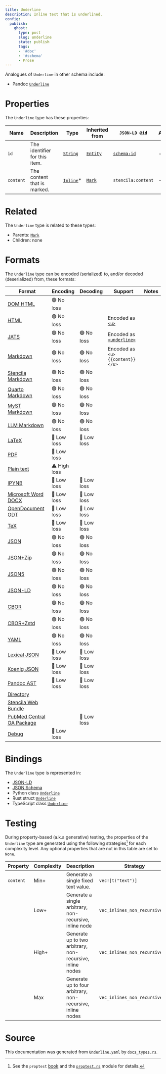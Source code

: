 ```yaml
---
title: Underline
description: Inline text that is underlined.
config:
  publish:
    ghost:
      type: post
      slug: underline
      state: publish
      tags:
      - '#doc'
      - '#schema'
      - Prose
---
```


Analogues of `Underline` in other schema include:
- Pandoc [`Underline`](https://github.com/jgm/pandoc-types/blob/master/src/Text/Pandoc/Definition.hs)


# Properties

The `Underline` type has these properties:

| Name      | Description                   | Type                                                                | Inherited from                                                     | `JSON-LD @id`                        | Aliases |
| --------- | ----------------------------- | ------------------------------------------------------------------- | ------------------------------------------------------------------ | ------------------------------------ | ------- |
| `id`      | The identifier for this item. | [`String`](https://stencila.ghost.io/docs/reference/schema/string)  | [`Entity`](https://stencila.ghost.io/docs/reference/schema/entity) | [`schema:id`](https://schema.org/id) | -       |
| `content` | The content that is marked.   | [`Inline`](https://stencila.ghost.io/docs/reference/schema/inline)* | [`Mark`](https://stencila.ghost.io/docs/reference/schema/mark)     | `stencila:content`                   | -       |

# Related

The `Underline` type is related to these types:

- Parents: [`Mark`](https://stencila.ghost.io/docs/reference/schema/mark)
- Children: none

# Formats

The `Underline` type can be encoded (serialized) to, and/or decoded (deserialized) from, these formats:

| Format                                                                               | Encoding     | Decoding   | Support                                                                                                      | Notes |
| ------------------------------------------------------------------------------------ | ------------ | ---------- | ------------------------------------------------------------------------------------------------------------ | ----- |
| [DOM HTML](https://stencila.ghost.io/docs/reference/formats/dom.html)                | 🟢 No loss    |            |                                                                                                              |
| [HTML](https://stencila.ghost.io/docs/reference/formats/html)                        | 🟢 No loss    |            | Encoded as [`<u>`](https://developer.mozilla.org/en-US/docs/Web/HTML/Element/u)                              |
| [JATS](https://stencila.ghost.io/docs/reference/formats/jats)                        | 🟢 No loss    | 🟢 No loss  | Encoded as [`<underline>`](https://jats.nlm.nih.gov/articleauthoring/tag-library/1.3/element/underline.html) |
| [Markdown](https://stencila.ghost.io/docs/reference/formats/md)                      | 🟢 No loss    | 🟢 No loss  | Encoded as `<u>{{content}}</u>`                                                                              |
| [Stencila Markdown](https://stencila.ghost.io/docs/reference/formats/smd)            | 🟢 No loss    | 🟢 No loss  |                                                                                                              |
| [Quarto Markdown](https://stencila.ghost.io/docs/reference/formats/qmd)              | 🟢 No loss    | 🟢 No loss  |                                                                                                              |
| [MyST Markdown](https://stencila.ghost.io/docs/reference/formats/myst)               | 🟢 No loss    | 🟢 No loss  |                                                                                                              |
| [LLM Markdown](https://stencila.ghost.io/docs/reference/formats/llmd)                | 🟢 No loss    | 🟢 No loss  |                                                                                                              |
| [LaTeX](https://stencila.ghost.io/docs/reference/formats/latex)                      | 🔷 Low loss   | 🔷 Low loss |                                                                                                              |
| [PDF](https://stencila.ghost.io/docs/reference/formats/pdf)                          | 🔷 Low loss   |            |                                                                                                              |
| [Plain text](https://stencila.ghost.io/docs/reference/formats/text)                  | ⚠️ High loss |            |                                                                                                              |
| [IPYNB](https://stencila.ghost.io/docs/reference/formats/ipynb)                      | 🔷 Low loss   | 🔷 Low loss |                                                                                                              |
| [Microsoft Word DOCX](https://stencila.ghost.io/docs/reference/formats/docx)         | 🔷 Low loss   | 🔷 Low loss |                                                                                                              |
| [OpenDocument ODT](https://stencila.ghost.io/docs/reference/formats/odt)             | 🔷 Low loss   | 🔷 Low loss |                                                                                                              |
| [TeX](https://stencila.ghost.io/docs/reference/formats/tex)                          | 🔷 Low loss   | 🔷 Low loss |                                                                                                              |
| [JSON](https://stencila.ghost.io/docs/reference/formats/json)                        | 🟢 No loss    | 🟢 No loss  |                                                                                                              |
| [JSON+Zip](https://stencila.ghost.io/docs/reference/formats/json.zip)                | 🟢 No loss    | 🟢 No loss  |                                                                                                              |
| [JSON5](https://stencila.ghost.io/docs/reference/formats/json5)                      | 🟢 No loss    | 🟢 No loss  |                                                                                                              |
| [JSON-LD](https://stencila.ghost.io/docs/reference/formats/jsonld)                   | 🟢 No loss    | 🟢 No loss  |                                                                                                              |
| [CBOR](https://stencila.ghost.io/docs/reference/formats/cbor)                        | 🟢 No loss    | 🟢 No loss  |                                                                                                              |
| [CBOR+Zstd](https://stencila.ghost.io/docs/reference/formats/cbor.zstd)              | 🟢 No loss    | 🟢 No loss  |                                                                                                              |
| [YAML](https://stencila.ghost.io/docs/reference/formats/yaml)                        | 🟢 No loss    | 🟢 No loss  |                                                                                                              |
| [Lexical JSON](https://stencila.ghost.io/docs/reference/formats/lexical)             | 🔷 Low loss   | 🔷 Low loss |                                                                                                              |
| [Koenig JSON](https://stencila.ghost.io/docs/reference/formats/koenig)               | 🔷 Low loss   | 🔷 Low loss |                                                                                                              |
| [Pandoc AST](https://stencila.ghost.io/docs/reference/formats/pandoc)                | 🔷 Low loss   | 🔷 Low loss |                                                                                                              |
| [Directory](https://stencila.ghost.io/docs/reference/formats/directory)              |              |            |                                                                                                              |
| [Stencila Web Bundle](https://stencila.ghost.io/docs/reference/formats/swb)          |              |            |                                                                                                              |
| [PubMed Central OA Package](https://stencila.ghost.io/docs/reference/formats/pmcoap) |              | 🔷 Low loss |                                                                                                              |
| [Debug](https://stencila.ghost.io/docs/reference/formats/debug)                      | 🔷 Low loss   |            |                                                                                                              |

# Bindings

The `Underline` type is represented in:

- [JSON-LD](https://stencila.org/Underline.jsonld)
- [JSON Schema](https://stencila.org/Underline.schema.json)
- Python class [`Underline`](https://github.com/stencila/stencila/blob/main/python/python/stencila/types/underline.py)
- Rust struct [`Underline`](https://github.com/stencila/stencila/blob/main/rust/schema/src/types/underline.rs)
- TypeScript class [`Underline`](https://github.com/stencila/stencila/blob/main/ts/src/types/Underline.ts)

# Testing

During property-based (a.k.a generative) testing, the properties of the `Underline` type are generated using the following strategies[^1] for each complexity level. Any optional properties that are not in this table are set to `None`.

| Property  | Complexity | Description                                                | Strategy                       |
| --------- | ---------- | ---------------------------------------------------------- | ------------------------------ |
| `content` | Min+       | Generate a single fixed text value.                        | `vec![t("text")]`              |
|           | Low+       | Generate a single arbitrary, non-recursive, inline node    | `vec_inlines_non_recursive(1)` |
|           | High+      | Generate up to two arbitrary, non-recursive, inline nodes  | `vec_inlines_non_recursive(2)` |
|           | Max        | Generate up to four arbitrary, non-recursive, inline nodes | `vec_inlines_non_recursive(4)` |

# Source

This documentation was generated from [`Underline.yaml`](https://github.com/stencila/stencila/blob/main/schema/Underline.yaml) by [`docs_types.rs`](https://github.com/stencila/stencila/blob/main/rust/schema-gen/src/docs_types.rs).

[^1]: See the `proptest` [book](https://proptest-rs.github.io/proptest/) and the [`proptest.rs`](https://github.com/stencila/stencila/blob/main/rust/schema/src/proptests.rs) module for details.
